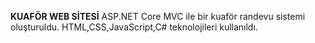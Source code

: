 **KUAFÖR WEB SİTESİ**
ASP.NET Core MVC ile bir kuaför randevu sistemi oluşturuldu.
HTML,CSS,JavaScript,C# teknolojileri kullanıldı.
